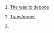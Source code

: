 1. [The way to decode](https://huggingface.co/blog/how-to-generate)

2. [Transformer](https://towardsdatascience.com/transformer-neural-network-step-by-step-breakdown-of-the-beast-b3e096dc857f)
3. 